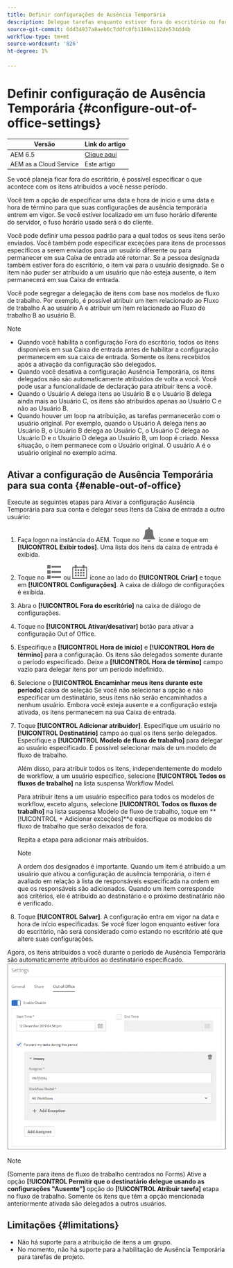 ```yaml
---
title: Definir configurações de Ausência Temporária
description: Delegue tarefas enquanto estiver fora do escritório ou fora dele para uma execução perfeita do fluxo de trabalho.
source-git-commit: 6dd34937a8aeb6c7ddfc0fb1180a112de534dd4b
workflow-type: tm+mt
source-wordcount: '826'
ht-degree: 1%

---
```


# Definir configuração de Ausência Temporária {#configure-out-of-office-settings}

| Versão | Link do artigo |
| -------- | ---------------------------- |
| AEM 6.5 | [Clique aqui](https://experienceleague.adobe.com/docs/experience-manager-65/forms/workflows/configure-out-of-office-settings.html) |
| AEM as a Cloud Service | Este artigo |

Se você planeja ficar fora do escritório, é possível especificar o que acontece com os itens atribuídos a você nesse período.

Você tem a opção de especificar uma data e hora de início e uma data e hora de término para que suas configurações de ausência temporária entrem em vigor. Se você estiver localizado em um fuso horário diferente do servidor, o fuso horário usado será o do cliente.

Você pode definir uma pessoa padrão para a qual todos os seus itens serão enviados. Você também pode especificar exceções para itens de processos específicos a serem enviados para um usuário diferente ou para permanecer em sua Caixa de entrada até retornar. Se a pessoa designada também estiver fora do escritório, o item vai para o usuário designado. Se o item não puder ser atribuído a um usuário que não esteja ausente, o item permanecerá em sua Caixa de entrada.

Você pode segregar a delegação de itens com base nos modelos de fluxo de trabalho. Por exemplo, é possível atribuir um item relacionado ao Fluxo de trabalho A ao usuário A e atribuir um item relacionado ao Fluxo de trabalho B ao usuário B.


>[!NOTE]
>
>* Quando você habilita a configuração Fora do escritório, todos os itens disponíveis em sua Caixa de entrada antes de habilitar a configuração permanecem em sua caixa de entrada. Somente os itens recebidos após a ativação da configuração são delegados.
>* Quando você desativa a configuração Ausência Temporária, os itens delegados não são automaticamente atribuídos de volta a você. Você pode usar a funcionalidade de declaração para atribuir itens a você.
>* Quando o Usuário A delega itens ao Usuário B e o Usuário B delega ainda mais ao Usuário C, os itens são atribuídos apenas ao Usuário C e não ao Usuário B.
>* Quando houver um loop na atribuição, as tarefas permanecerão com o usuário original. Por exemplo, quando o Usuário A delega itens ao Usuário B, o Usuário B delega ao Usuário C, o Usuário C delega ao Usuário D e o Usuário D delega ao Usuário B, um loop é criado. Nessa situação, o item permanece com o Usuário original. O usuário A é o usuário original no exemplo acima.

## Ativar a configuração de Ausência Temporária para sua conta {#enable-out-of-office}

Execute as seguintes etapas para Ativar a configuração Ausência Temporária para sua conta e delegar seus Itens da Caixa de entrada a outro usuário:

1. Faça logon na instância do AEM. Toque no ![Caixa de entrada](assets/bell.svg) ícone e toque em **[!UICONTROL Exibir todos]**. Uma lista dos itens da caixa de entrada é exibida.
1. Toque no ![Exibir seletor](assets/viewlist.svg) ou ![Exibir seletor](assets/calendar.svg) ícone ao lado do **[!UICONTROL Criar]** e toque em **[!UICONTROL Configurações]**. A caixa de diálogo de configurações é exibida.
1. Abra o **[!UICONTROL Fora do escritório]** na caixa de diálogo de configurações.
1. Toque no **[!UICONTROL Ativar/desativar]** botão para ativar a configuração Out of Office.
1. Especifique a **[!UICONTROL Hora de início]**  e **[!UICONTROL Hora de término]** para a configuração. Os itens são delegados somente durante o período especificado. Deixe a **[!UICONTROL Hora de término]** campo vazio para delegar itens por um período indefinido.
1. Selecione o **[!UICONTROL Encaminhar meus itens durante este período]** caixa de seleção Se você não selecionar a opção e não especificar um destinatário, seus itens não serão encaminhados a nenhum usuário. Embora você esteja ausente e a configuração esteja ativada, os itens permanecem na sua Caixa de entrada.
1. Toque **[!UICONTROL Adicionar atribuidor]**. Especifique um usuário no **[!UICONTROL Destinatário]** campo ao qual os itens serão delegados. Especifique a **[!UICONTROL Modelo de fluxo de trabalho]** para delegar ao usuário especificado. É possível selecionar mais de um modelo de fluxo de trabalho.

   Além disso, para atribuir todos os itens, independentemente do modelo de workflow, a um usuário específico, selecione **[!UICONTROL Todos os fluxos de trabalho]** na lista suspensa Workflow Model. <br>

   Para atribuir itens a um usuário específico para todos os modelos de workflow, exceto alguns, selecione **[!UICONTROL Todos os fluxos de trabalho]** na lista suspensa Modelo de fluxo de trabalho, toque em **[!UICONTROL + Adicionar exceções]**e especifique os modelos de fluxo de trabalho que serão deixados de fora.
   <br>

   Repita a etapa para adicionar mais atribuídos. <br>

   >[!NOTE]
   >
   >A ordem dos designados é importante. Quando um item é atribuído a um usuário que ativou a configuração de ausência temporária, o item é avaliado em relação à lista de responsáveis especificada na ordem em que os responsáveis são adicionados. Quando um item corresponde aos critérios, ele é atribuído ao destinatário e o próximo destinatário não é verificado.

1. Toque **[!UICONTROL Salvar]**. A configuração entra em vigor na data e hora de início especificadas. Se você fizer logon enquanto estiver fora do escritório, não será considerado como estando no escritório até que altere suas configurações.

Agora, os itens atribuídos a você durante o período de Ausência Temporária são automaticamente atribuídos ao destinatário especificado.
![Fora do escritório](assets/out-of-office.png)

>[!NOTE]
>
>(Somente para itens de fluxo de trabalho centrados no Forms) Ative a opção **[!UICONTROL Permitir que o destinatário delegue usando as configurações &quot;Ausente&quot;]** opção do **[!UICONTROL Atribuir tarefa]** etapa no fluxo de trabalho. Somente os itens que têm a opção mencionada anteriormente ativada são delegados a outros usuários.

## Limitações {#limitations}

* Não há suporte para a atribuição de itens a um grupo.
* No momento, não há suporte para a habilitação de Ausência Temporária para tarefas de projeto.
